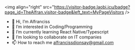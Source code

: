<img align="right" src="https://visitor-badge.laobi.icu/badge?page_id=TheAlfran.visitor-badge&left_text=MyPageVisitors />

- 👋 Hi, I’m Alfranciss
- 👀 I’m interested in Coding/Programming
- 🌱 I’m currently learning React Native/Typescript
- 💞️ I’m looking to collaborate on IT companies
- 📫 How to reach me alfrancissdionsay@gmail.com



<!---
TheAlfran/TheAlfran is a ✨ special ✨ repository because its `README.md` (this file) appears on your GitHub profile.
You can click the Preview link to take a look at your changes.
--->
